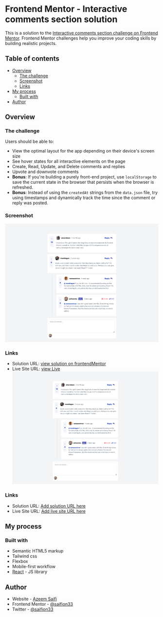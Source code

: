 # Frontend Mentor - Interactive comments section solution

This is a solution to the [Interactive comments section challenge on Frontend Mentor](https://www.frontendmentor.io/challenges/interactive-comments-section-iG1RugEG9). Frontend Mentor challenges help you improve your coding skills by building realistic projects. 

## Table of contents

- [Overview](#overview)
  - [The challenge](#the-challenge)
  - [Screenshot](#screenshot)
  - [Links](#links)
- [My process](#my-process)
  - [Built with](#built-with)
- [Author](#author)


## Overview

### The challenge

Users should be able to:

- View the optimal layout for the app depending on their device's screen size
- See hover states for all interactive elements on the page
- Create, Read, Update, and Delete comments and replies
- Upvote and downvote comments
- **Bonus**: If you're building a purely front-end project, use `localStorage` to save the current state in the browser that persists when the browser is refreshed.
- **Bonus**: Instead of using the `createdAt` strings from the `data.json` file, try using timestamps and dynamically track the time since the comment or reply was posted.

### Screenshot

![](https://github.com/saifion33/interactive-comment-section/blob/master/public/screenshot/interactive-comment-section-screenshot.png)

### Links

- Solution URL: [view solution on frontendMentor](https://www.frontendmentor.io/solutions/interactive-comment-section-reactjs-tailwind-css-svAowvVh5g)
- Live Site URL: [view Live](https://comment-section-interactive.netlify.app/)
![screenshot](https://github.com/saifion33/interactive-comment-section/blob/master/public/screenshot/interactive-comment-section-screenshot.png)

### Links

- Solution URL: [Add solution URL here](https://www.frontendmentor.io/solutions/interactive-comment-section-reactjs-tailwind-css-svAowvVh5g)
- Live Site URL: [Add live site URL here](https://comment-section-interactive.netlify.app/)

## My process

### Built with

- Semantic HTML5 markup
- Tailwind css
- Flexbox
- Mobile-first workflow
- [React](https://reactjs.org/) - JS library

## Author

- Website - [Azeem Saifi](https://azeem-saifi.netlify.app/)
- Frontend Mentor - [@saifion33](https://www.frontendmentor.io/profile/saifion33)
- Twitter - [@saifion33](https://www.twitter.com/saifion33)

